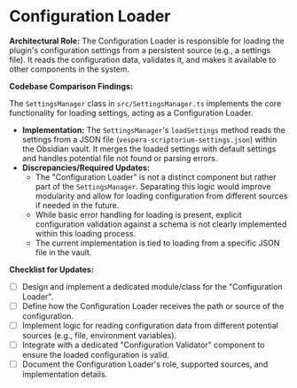 # Configuration Loader

**Architectural Role:** The Configuration Loader is responsible for loading the plugin's configuration settings from a persistent source (e.g., a settings file). It reads the configuration data, validates it, and makes it available to other components in the system.

**Codebase Comparison Findings:**

The `SettingsManager` class in `src/SettingsManager.ts` implements the core functionality for loading settings, acting as a Configuration Loader.

*   **Implementation:** The `SettingsManager`'s `loadSettings` method reads the settings from a JSON file (`vespera-scriptorium-settings.json`) within the Obsidian vault. It merges the loaded settings with default settings and handles potential file not found or parsing errors.
*   **Discrepancies/Required Updates:**
    *   The "Configuration Loader" is not a distinct component but rather part of the `SettingsManager`. Separating this logic would improve modularity and allow for loading configuration from different sources if needed in the future.
    *   While basic error handling for loading is present, explicit configuration validation against a schema is not clearly implemented within this loading process.
    *   The current implementation is tied to loading from a specific JSON file in the vault.

**Checklist for Updates:**

*   [ ] Design and implement a dedicated module/class for the "Configuration Loader".
*   [ ] Define how the Configuration Loader receives the path or source of the configuration.
*   [ ] Implement logic for reading configuration data from different potential sources (e.g., file, environment variables).
*   [ ] Integrate with a dedicated "Configuration Validator" component to ensure the loaded configuration is valid.
*   [ ] Document the Configuration Loader's role, supported sources, and implementation details.